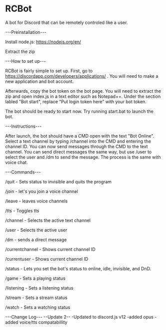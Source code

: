 # RCBot
A bot for Discord that can be remotely controled like a user.

---Preinstallation---

Install node.js: https://nodejs.org/en/

Extract the zip

---How to set up---

  RCBot is fairly simple to set up. First, go to https://discordapp.com/developers/applications/ . You will need to make a new
application and bot account.

  Afterwards, copy the bot token on the bot page. You will need to extract the zip and open index.js in a text editor such
as Notepad++. Under the section labled "Bot start", replace "Put login token here" with your bot token.

  The bot should be ready to start now. Try running start.bat to launch the bot.
  
---Instructions---

  After launch, the bot should have a CMD open with the text "Bot Online". Select a text channel by typing /channel into
the CMD and entering the channel ID. You can now send messages through the CMD to the text channel. You can send direct messages
the same way, but use /user to select the user and /dm to send the message. The process is the same with voice chat.

---Commands---

/quit - Sets status to invisible and quits the program

/join - let's you join a voice channel

/leave - leaves voice channels

/tts - Toggles tts

/channel - Selects the active text channel

/user - Selects the active user

/dm - sends a direct message

/currentchannel - Shows current channel ID

/currentuser - Shows current channel ID

/status - Lets you set the bot's status to online, idle, invisible, and DnD.

/game - Sets a playing status

/listening - Sets a listening status

/stream - Sets a stream status

/watch - Sets a watching status

---Change Log---
  --Update 2--
-Updated to discord.js v12
-added opus
-added voice/tts compatabillity
